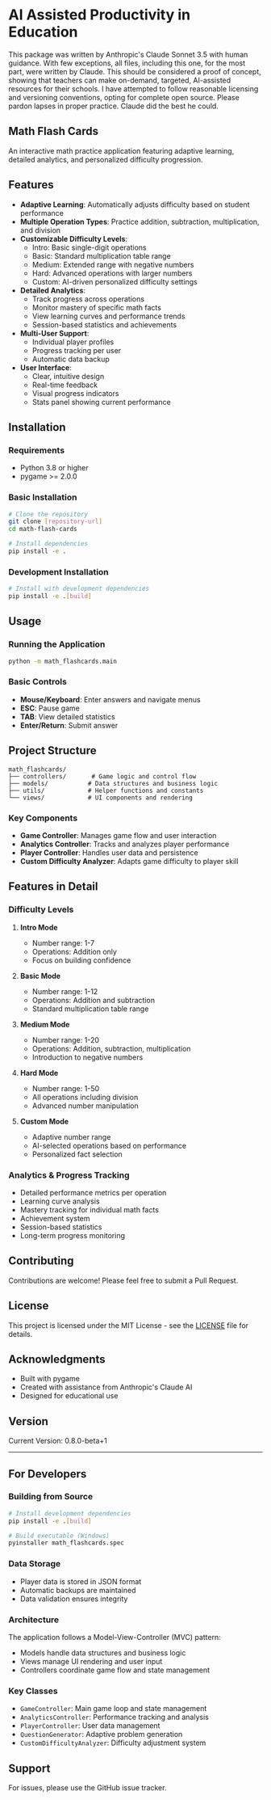 # AI Assisted Productivity in Education

This package was written by Anthropic's Claude Sonnet 3.5 with human guidance. With few exceptions, all 
files, including this one, for the most part, were written by Claude. This should be considered a proof 
of concept, showing that teachers can make on-demand, targeted, AI-assisted resources for their schools. I 
have attempted to follow reasonable licensing and versioning conventions, opting for complete open source.
Please pardon lapses in proper practice. Claude did the best he could.

## Math Flash Cards

An interactive math practice application featuring adaptive learning, detailed analytics, and personalized difficulty progression.

## Features

- **Adaptive Learning**: Automatically adjusts difficulty based on student performance
- **Multiple Operation Types**: Practice addition, subtraction, multiplication, and division
- **Customizable Difficulty Levels**: 
  - Intro: Basic single-digit operations
  - Basic: Standard multiplication table range
  - Medium: Extended range with negative numbers
  - Hard: Advanced operations with larger numbers
  - Custom: AI-driven personalized difficulty settings
- **Detailed Analytics**: 
  - Track progress across operations
  - Monitor mastery of specific math facts
  - View learning curves and performance trends
  - Session-based statistics and achievements
- **Multi-User Support**: 
  - Individual player profiles
  - Progress tracking per user
  - Automatic data backup
- **User Interface**:
  - Clear, intuitive design
  - Real-time feedback
  - Visual progress indicators
  - Stats panel showing current performance

## Installation

### Requirements
- Python 3.8 or higher
- pygame >= 2.0.0

### Basic Installation
```bash
# Clone the repository
git clone [repository-url]
cd math-flash-cards

# Install dependencies
pip install -e .
```

### Development Installation
```bash
# Install with development dependencies
pip install -e .[build]
```

## Usage

### Running the Application
```bash
python -m math_flashcards.main
```

### Basic Controls
- **Mouse/Keyboard**: Enter answers and navigate menus
- **ESC**: Pause game
- **TAB**: View detailed statistics
- **Enter/Return**: Submit answer

## Project Structure

```
math_flashcards/
├── controllers/       # Game logic and control flow
├── models/           # Data structures and business logic
├── utils/            # Helper functions and constants
└── views/            # UI components and rendering
```

### Key Components

- **Game Controller**: Manages game flow and user interaction
- **Analytics Controller**: Tracks and analyzes player performance
- **Player Controller**: Handles user data and persistence
- **Custom Difficulty Analyzer**: Adapts game difficulty to player skill

## Features in Detail

### Difficulty Levels

1. **Intro Mode**
   - Number range: 1-7
   - Operations: Addition only
   - Focus on building confidence

2. **Basic Mode**
   - Number range: 1-12
   - Operations: Addition and subtraction
   - Standard multiplication table range

3. **Medium Mode**
   - Number range: 1-20
   - Operations: Addition, subtraction, multiplication
   - Introduction to negative numbers

4. **Hard Mode**
   - Number range: 1-50
   - All operations including division
   - Advanced number manipulation

5. **Custom Mode**
   - Adaptive number range
   - AI-selected operations based on performance
   - Personalized fact selection

### Analytics & Progress Tracking

- Detailed performance metrics per operation
- Learning curve analysis
- Mastery tracking for individual math facts
- Achievement system
- Session-based statistics
- Long-term progress monitoring

## Contributing

Contributions are welcome! Please feel free to submit a Pull Request.

## License

This project is licensed under the MIT License - see the [LICENSE](LICENSE) file for details.

## Acknowledgments

- Built with pygame
- Created with assistance from Anthropic's Claude AI
- Designed for educational use

## Version

Current Version: 0.8.0-beta+1

---

## For Developers

### Building from Source

```bash
# Install development dependencies
pip install -e .[build]

# Build executable (Windows)
pyinstaller math_flashcards.spec
```

### Data Storage

- Player data is stored in JSON format
- Automatic backups are maintained
- Data validation ensures integrity

### Architecture

The application follows a Model-View-Controller (MVC) pattern:
- Models handle data structures and business logic
- Views manage UI rendering and user input
- Controllers coordinate game flow and state management

### Key Classes

- `GameController`: Main game loop and state management
- `AnalyticsController`: Performance tracking and analysis
- `PlayerController`: User data management
- `QuestionGenerator`: Adaptive problem generation
- `CustomDifficultyAnalyzer`: Difficulty adjustment system

## Support

For issues, please use the GitHub issue tracker.
